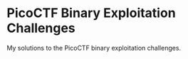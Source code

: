 # PicoCTF Binary Exploitation Challenges
My solutions to the PicoCTF binary exploitation challenges.

